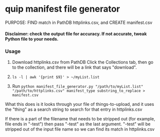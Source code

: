 # quip manifest file generator
PURPOSE: FIND match in PathDB httplinks.csv, and CREATE manifest.csv

#### Disclaimer: check the output file for accuracy. If not accurate, tweak Python file to your needs.

### Usage
1) Download httplinks.csv from PathDB
Click the Collections tab, then go to the collection, and there will be a link that says "download".

2) `ls -l | awk '{print $9}' > ~/myList.list`

3) Run `python manifest_file_generator.py "/path/to/myList.list" "/path/to/httplinks.csv" manifest_type substring_to_replace > manifest.csv`

What this does is it looks through your file of things-to-upload,
and it uses the "thing" as a search string to search for that entry
in httplinks.csv

If there is a part of the filename that needs to be stripped out
(for example, file ends in "-test")
then pass "-test" as the last argument.
"-test" will be stripped out of the input file name so we can find its match in httplinks.csv
